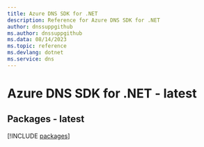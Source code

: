 ```yaml
---
title: Azure DNS SDK for .NET
description: Reference for Azure DNS SDK for .NET
author: dnssuppgithub
ms.author: dnssuppgithub
ms.data: 08/14/2023
ms.topic: reference
ms.devlang: dotnet
ms.service: dns
---
```

# Azure DNS SDK for .NET - latest
## Packages - latest
[!INCLUDE [packages](dns-index.md)]